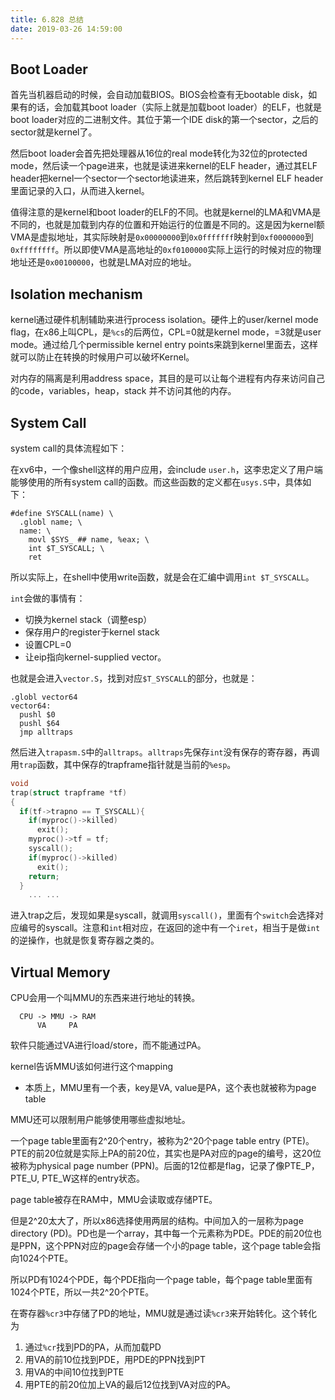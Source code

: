 ```yaml
---
title: 6.828 总结
date: 2019-03-26 14:59:00
---
```


## Boot Loader

首先当机器启动的时候，会自动加载BIOS。BIOS会检查有无bootable disk，如果有的话，会加载其boot loader（实际上就是加载boot loader）的ELF，也就是boot loader对应的二进制文件。其位于第一个IDE disk的第一个sector，之后的sector就是kernel了。

然后boot loader会首先把处理器从16位的real mode转化为32位的protected mode，然后读一个page进来，也就是读进来kernel的ELF header，通过其ELF header把kernel一个sector一个sector地读进来，然后跳转到kernel ELF header里面记录的入口，从而进入kernel。

值得注意的是kernel和boot loader的ELF的不同。也就是kernel的LMA和VMA是不同的，也就是加载到内存的位置和开始运行的位置是不同的。这是因为kernel额VMA是虚拟地址，其实际映射是`0x00000000`到`0x0fffffff`映射到`0xf0000000`到`0xffffffff`。所以即使VMA是高地址的`0xf0100000`实际上运行的时候对应的物理地址还是`0x00100000`，也就是LMA对应的地址。

## Isolation mechanism

kernel通过硬件机制辅助来进行process isolation。硬件上的user/kernel mode flag，在x86上叫CPL，是`%cs`的后两位，CPL=0就是kernel mode，=3就是user mode。通过给几个permissible kernel entry points来跳到kernel里面去，这样就可以防止在转换的时候用户可以破坏Kernel。

对内存的隔离是利用address space，其目的是可以让每个进程有内存来访问自己的code，variables，heap，stack 并不访问其他的内存。

## System Call

system call的具体流程如下：

在xv6中，一个像shell这样的用户应用，会include `user.h`，这李忠定义了用户端能够使用的所有system call的函数。而这些函数的定义都在`usys.S`中，具体如下：

```
#define SYSCALL(name) \
  .globl name; \
  name: \
    movl $SYS_ ## name, %eax; \
    int $T_SYSCALL; \
    ret
```

所以实际上，在shell中使用write函数，就是会在汇编中调用`int $T_SYSCALL`。

`int`会做的事情有：

- 切换为kernel stack（调整esp）
- 保存用户的register于kernel stack
- 设置CPL=0
- 让eip指向kernel-supplied vector。

也就是会进入`vector.S`，找到对应`$T_SYSCALL`的部分，也就是：

```assembly
.globl vector64
vector64:
  pushl $0
  pushl $64
  jmp alltraps
```

然后进入`trapasm.S`中的`alltraps`。`alltraps`先保存`int`没有保存的寄存器，再调用`trap`函数，其中保存的trapframe指针就是当前的`%esp`。

```c
void
trap(struct trapframe *tf)
{
  if(tf->trapno == T_SYSCALL){
    if(myproc()->killed)
      exit();
    myproc()->tf = tf;
    syscall();
    if(myproc()->killed)
      exit();
    return;
  }
    ... ...
```

进入trap之后，发现如果是syscall，就调用`syscall()`，里面有个`switch`会选择对应编号的syscall。注意和`int`相对应，在返回的途中有一个`iret`，相当于是做`int`的逆操作，也就是恢复寄存器之类的。

## Virtual Memory

CPU会用一个叫MMU的东西来进行地址的转换。

```
  CPU -> MMU -> RAM
      VA     PA
```

软件只能通过VA进行load/store，而不能通过PA。

kernel告诉MMU该如何进行这个mapping

- 本质上，MMU里有一个表，key是VA, value是PA，这个表也就被称为page table

MMU还可以限制用户能够使用哪些虚拟地址。

一个page table里面有2^20个entry，被称为2^20个page table entry (PTE)。PTE的前20位就是实际上PA的前20位，其实也是PA对应的page的编号，这20位被称为physical page number (PPN)。后面的12位都是flag，记录了像PTE_P，PTE_U, PTE_W这样的entry状态。

page table被存在RAM中，MMU会读取或存储PTE。

但是2^20太大了，所以x86选择使用两层的结构。中间加入的一层称为page directory (PD)。PD也是一个array，其中每一个元素称为PDE。PDE的前20位也是PPN，这个PPN对应的page会存储一个小的page table，这个page table会指向1024个PTE。

所以PD有1024个PDE，每个PDE指向一个page table，每个page table里面有1024个PTE，所以一共2^20个PTE。

在寄存器`%cr3`中存储了PD的地址，MMU就是通过读`%cr3`来开始转化。这个转化为

1. 通过`%cr`找到PD的PA，从而加载PD
2. 用VA的前10位找到PDE，用PDE的PPN找到PT
3. 用VA的中间10位找到PTE
4. 用PTE的前20位加上VA的最后12位找到VA对应的PA。

